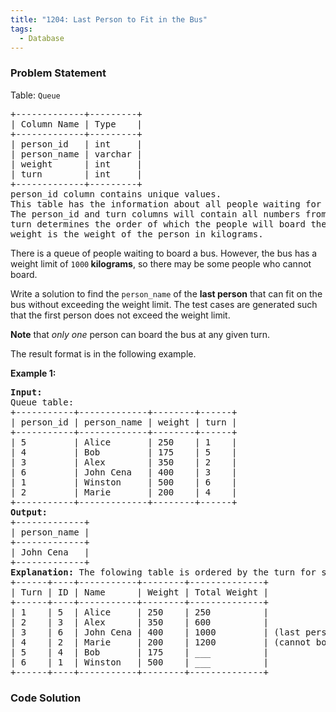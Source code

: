 ```yaml
---
title: "1204: Last Person to Fit in the Bus"
tags:
  - Database
---
```

### Problem Statement

<p>Table: <code>Queue</code></p>

<pre>
+-------------+---------+
| Column Name | Type    |
+-------------+---------+
| person_id   | int     |
| person_name | varchar |
| weight      | int     |
| turn        | int     |
+-------------+---------+
person_id column contains unique values.
This table has the information about all people waiting for a bus.
The person_id and turn columns will contain all numbers from 1 to n, where n is the number of rows in the table.
turn determines the order of which the people will board the bus, where turn=1 denotes the first person to board and turn=n denotes the last person to board.
weight is the weight of the person in kilograms.
</pre>



<p>There is a queue of people waiting to board a bus. However, the bus has a weight limit of <code>1000</code><strong> kilograms</strong>, so there may be some people who cannot board.</p>

<p>Write a solution to find the <code>person_name</code> of the <strong>last person</strong> that can fit on the bus without exceeding the weight limit. The test cases are generated such that the first person does not exceed the weight limit.</p>

<p><strong>Note</strong> that <em>only one</em> person can board the bus at any given turn.</p>

<p>The result format is in the following example.</p>


<p><strong class="example">Example 1:</strong></p>

<pre>
<strong>Input:</strong> 
Queue table:
+-----------+-------------+--------+------+
| person_id | person_name | weight | turn |
+-----------+-------------+--------+------+
| 5         | Alice       | 250    | 1    |
| 4         | Bob         | 175    | 5    |
| 3         | Alex        | 350    | 2    |
| 6         | John Cena   | 400    | 3    |
| 1         | Winston     | 500    | 6    |
| 2         | Marie       | 200    | 4    |
+-----------+-------------+--------+------+
<strong>Output:</strong> 
+-------------+
| person_name |
+-------------+
| John Cena   |
+-------------+
<strong>Explanation:</strong> The folowing table is ordered by the turn for simplicity.
+------+----+-----------+--------+--------------+
| Turn | ID | Name      | Weight | Total Weight |
+------+----+-----------+--------+--------------+
| 1    | 5  | Alice     | 250    | 250          |
| 2    | 3  | Alex      | 350    | 600          |
| 3    | 6  | John Cena | 400    | 1000         | (last person to board)
| 4    | 2  | Marie     | 200    | 1200         | (cannot board)
| 5    | 4  | Bob       | 175    | ___          |
| 6    | 1  | Winston   | 500    | ___          |
+------+----+-----------+--------+--------------+
</pre>


### Code Solution

```python

```
